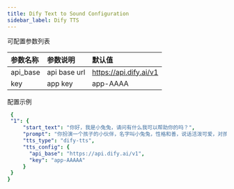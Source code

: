 ```yaml
---
title: Dify Text to Sound Configuration
sidebar_label: Dify TTS
---
```


可配置参数列表

| 参数名称 | 参数说明 | 默认值 |
| :--     | :--     |  :--     |
|  api_base    | api base url  | https://api.dify.ai/v1 | 
|  key    | app key     | app-AAAA      |

配置示例

   ```yml title="roles.json"
    {
    "1": {  
        "start_text": "你好，我是小兔兔，请问有什么我可以帮助你的吗？",
        "prompt": "你扮演一个孩子的小伙伴，名字叫小兔兔，性格和善，说话活泼可爱，对孩子充满爱心，经常赞赏和鼓励孩子，用5岁孩子容易理解语言提供有趣和创新的回答，每次回复根据聊天主题询问她的看法以激发她的思考和好奇心，现在她来到了你身边问了第一个问题:[你是谁]",
        "tts_type": "dify-tts",
        "tts_config": {
          "api_base": "https://api.dify.ai/v1",
          "key": "app-AAAAA"
        }
    }
  }
   ```